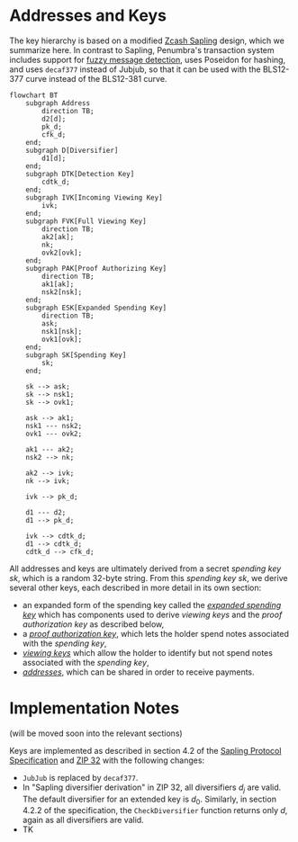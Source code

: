 # Addresses and Keys

The key hierarchy is based on a modified [Zcash Sapling][sapling-pdf] design,
which we summarize here.  In contrast to Sapling, Penumbra's transaction system
includes support for [fuzzy message detection](./primitives/fmd.md), uses
Poseidon for hashing, and uses `decaf377` instead of Jubjub, so that it can be
used with the BLS12-377 curve instead of the BLS12-381 curve.

```mermaid
flowchart BT
    subgraph Address
        direction TB;
        d2[d];
        pk_d;
        cfk_d;
    end;
    subgraph D[Diversifier]
        d1[d];
    end;
    subgraph DTK[Detection Key]
        cdtk_d;
    end;
    subgraph IVK[Incoming Viewing Key]
        ivk;
    end;
    subgraph FVK[Full Viewing Key]
        direction TB;
        ak2[ak];
        nk;
        ovk2[ovk];
    end;
    subgraph PAK[Proof Authorizing Key]
        direction TB;
        ak1[ak];
        nsk2[nsk];
    end;
    subgraph ESK[Expanded Spending Key]
        direction TB;
        ask;
        nsk1[nsk];
        ovk1[ovk];
    end;
    subgraph SK[Spending Key]
        sk;
    end;

    sk --> ask;
    sk --> nsk1;
    sk --> ovk1;

    ask --> ak1;
    nsk1 --- nsk2;
    ovk1 --- ovk2;
    
    ak1 --- ak2;
    nsk2 --> nk;

    ak2 --> ivk;
    nk --> ivk;

    ivk --> pk_d;

    d1 --- d2;
    d1 --> pk_d;

    ivk --> cdtk_d;
    d1 --> cdtk_d;
    cdtk_d --> cfk_d;
```

All addresses and keys are ultimately derived from a secret *spending key* $sk$, which is a random 32-byte string. From this *spending key* $sk$, we derive several other keys, each described in more detail in its own section:

* an expanded form of the spending key called the [*expanded spending key*](./addresses_keys/expanded_spending_keys.md) which has components used to derive *viewing keys* and the *proof authorization key* as described below,
* a [*proof authorization key*](./addresses_keys/proof_authorization_keys.md), which lets the holder spend notes associated with the *spending key*,
* [*viewing keys*](./addresses_keys/viewing_keys.md) which allow the holder to identify but not spend notes associated with the *spending key*,
* [*addresses*](./addresses_keys/addresses.md), which can be shared in order to receive payments.

# Implementation Notes

(will be moved soon into the relevant sections)

Keys are implemented as described in section 4.2 of the [Sapling Protocol Specification](https://github.com/zcash/zips/blob/main/protocol/sapling.pdf) and [ZIP 32](https://zips.z.cash/zip-0032) with the following changes:

* `JubJub` is replaced by `decaf377`.
* In "Sapling diversifier derivation" in ZIP 32, all diversifiers $d_j$ are valid. The default diversifier for an extended key is $d_0$. Similarly, in section 4.2.2 of the specification, the `CheckDiversifier` function returns only $d$, again as all diversifiers are valid.
* TK

[sapling-pdf]: https://github.com/zcash/zips/blob/main/protocol/sapling.pdf